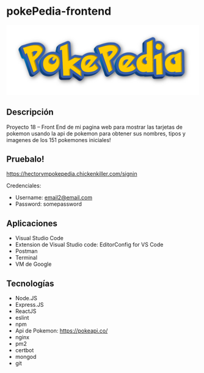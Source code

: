 # pokePedia-frontend

![Texto alternativo](./src/images/PokePedia-Logo.png)

## Descripción

Proyecto 18 – Front End de mi pagina web para mostrar las tarjetas de pokemon usando la api de pokemon para obtener sus nombres, tipos y imagenes de los 151 pokemones iniciales!

## Pruebalo!

https://hectorvmpokepedia.chickenkiller.com/signin

Credenciales:

- Username: email2@email.com
- Password: somepassword

## Aplicaciones

- Visual Studio Code
- Extension de Visual Studio code: EditorConfig for VS Code
- Postman
- Terminal
- VM de Google

## Tecnologías

- Node.JS
- Express.JS
- ReactJS
- eslint
- npm
- Api de Pokemon: https://pokeapi.co/
- nginx
- pm2
- certbot
- mongod
- git
